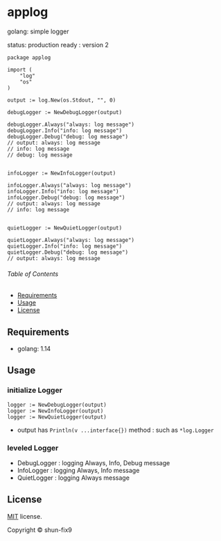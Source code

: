# applog

golang: simple logger

status: production ready : version 2

```golang
package applog

import (
	"log"
	"os"
)

output := log.New(os.Stdout, "", 0)

debugLogger := NewDebugLogger(output)

debugLogger.Always("always: log message")
debugLogger.Info("info: log message")
debugLogger.Debug("debug: log message")
// output: always: log message
// info: log message
// debug: log message


infoLogger := NewInfoLogger(output)

infoLogger.Always("always: log message")
infoLogger.Info("info: log message")
infoLogger.Debug("debug: log message")
// output: always: log message
// info: log message


quietLogger := NewQuietLogger(output)

quietLogger.Always("always: log message")
quietLogger.Info("info: log message")
quietLogger.Debug("debug: log message")
// output: always: log message
```


###### Table of Contents

- [Requirements](#Requirements)
- [Usage](#Usage)
- [License](#License)

## Requirements

- golang: 1.14


## Usage

### initialize Logger

```golang
logger := NewDebugLogger(output)
logger := NewInfoLogger(output)
logger := NewQuietLogger(output)
```

- output has `Println(v ...interface{})` method : such as `*log.Logger`


### leveled Logger

- DebugLogger : logging Always, Info, Debug message
- InfoLogger : logging Always, Info message
- QuietLogger : logging Always message


## License

[MIT](LICENSE) license.

Copyright &copy; shun-fix9
